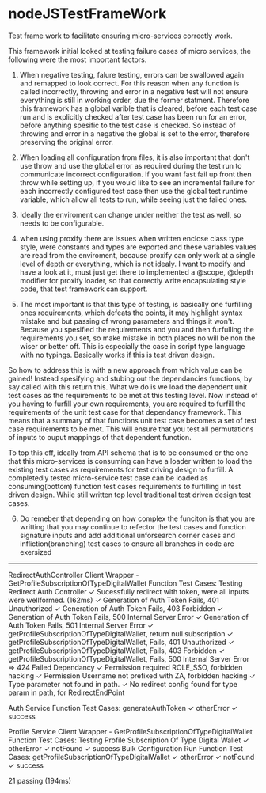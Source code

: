# nodeJSTestFrameWork
Test frame work to facilitate ensuring micro-services correctly work.

This framework initial looked at testing failure cases of micro services, the following were the most important factors.

1. When negative testing, falure testing, errors can be swallowed again and remapped to look correct. For this reason
when any function is called incorrectly, throwing and error in a negative test will not ensure everything is still in working order, due the former statment. Therefore this framework has a global varible that is cleared, before each test case run and is explicitly checked after test case has been run for an error, before anything spesific to the test case is checked.
So instead of throwing and error in a negative the global is set to the error, therefore preserving the original error.

2. When loading all configuration from files, it is also important that don't use throw and use the global error as required during the test run to communicate incorrect configuration. If you want fast fail up front then throw while setting up, if you would like to see an incremental failure for each incorrectly configured test case then use the global test runtime variable, which allow all tests to run, while seeing just the failed ones.

3. Ideally the enviroment can change under neither the test as well, so needs to be configurable.

4. when using proxify there are issues when written enclose class type style, were constants and types are exported and these variables values are read from the enviroment, because proxify can only work at a single level of depth or everything,
which is not idealy. I want to modify and have a look at it, must just get there to implemented a @scope, @depth modifier
for proxify loader, so that correctly write encapsulating style code, that test framework can support.

5. The most important is that this type of testing, is basically one furfilling ones requirements,
which defeats the points, it may highlight syntax mistake and but passing of wrong parameters and things it won't.
Because you spesified the requirements and you and then furfulling the requirements you set, so make mistake in both places 
no will be non the wiser or better off. This is especially the case in script type language with no typings.
Basically works if this is test driven design.

So how to address this is with a new approach from which value can be gained!
Instead spesifying and stubing out the dependancies functions, by say called with this return this.
What we do is we load the dependent unit test cases as the requirements to be met at this testing level.
Now instead of you having to furfill your own requirements, you are required to furfill the requirements of the unit test
case for that dependancy framework. This means that a summary of that functions unit test case becomes a set of test case requirements to be met. This will ensure that you test all permutations of inputs to ouput mappings of that dependent function. 

To top this off, ideally from API schema that is to be consumed or the one that this micro-services is consuming can have a loader written to load the existing test cases as requirements for test driving design to furfill.
A completedly tested micro-service test case can be loaded as consuming(bottom) function test cases requirements to furfilling in test driven design.
While still written top level traditional test driven design test cases.

6. Do remeber that depending on how complex the funciton is that you are writting that you may continue to refector the test cases and function signature inputs and add additional unforsearch corner cases and infliction(branching) test cases to ensure all branches in code are exersized


-----------------------------------------------------------------------


  RedirectAuthController
    Client Wrapper - GetProfileSubscriptionOfTypeDigitalWallet
      Function Test Cases: Testing Redirect Auth Controller
        ✓ Sucessfully redirect with token, were all inputs were wellformed. (162ms)
        ✓ Generation of Auth Token Fails, 401 Unauthorized
        ✓ Generation of Auth Token Fails, 403 Forbidden
        ✓ Generation of Auth Token Fails, 500 Internal Server Error
        ✓ Generation of Auth Token Fails, 501 Internal Server Error
        ✓ getProfileSubscriptionOfTypeDigitalWallet, return null subscription
        ✓ getProfileSubscriptionOfTypeDigitalWallet, Fails, 401 Unauthorized
        ✓ getProfileSubscriptionOfTypeDigitalWallet, Fails, 403 Forbidden
        ✓ getProfileSubscriptionOfTypeDigitalWallet, Fails, 500 Internal Server Error => 424 Failed Dependancy
        ✓ Permission required ROLE_SSO, forbidden hacking
        ✓ Permission Username not prefixed with ZA, forbidden hacking
        ✓ Type parameter not found in path.
        ✓ No redirect config found for type param in path, for RedirectEndPoint

  Auth Service
    Function Test Cases: generateAuthToken
      ✓ otherError
      ✓ success

  Profile Service
    Client Wrapper - GetProfileSubscriptionOfTypeDigitalWallet
      Function Test Cases: Testing Profile Subscription Of Type Digital Wallet
        ✓ otherError
        ✓ notFound
        ✓ success
    Bulk Configuration Run
      Function Test Cases: getProfileSubscriptionOfTypeDigitalWallet
        ✓ otherError
        ✓ notFound
        ✓ success


  21 passing (194ms)